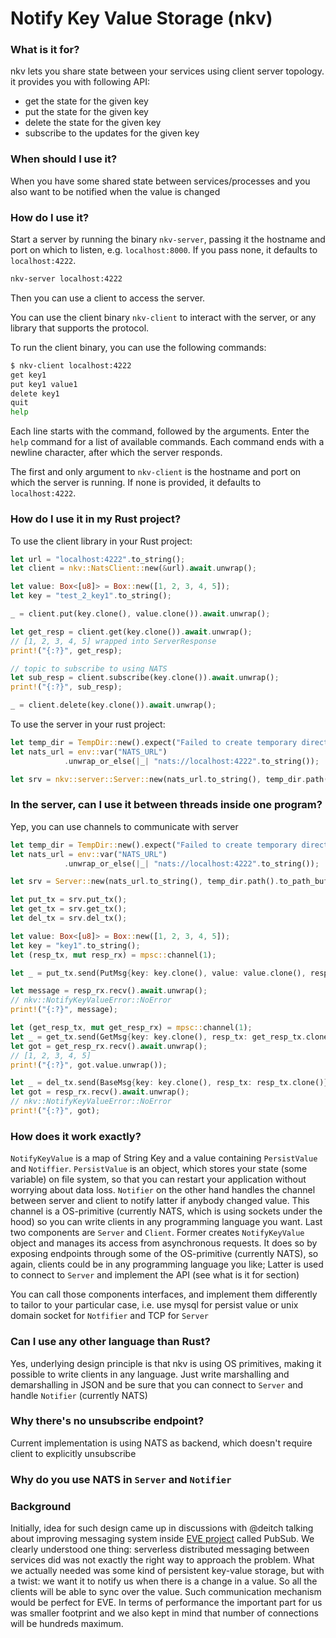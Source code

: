 # Notify Key Value Storage (nkv)

### What is it for? 
nkv lets you share state between your services using client server topology. 
it provides you with following API:

- get the state for the given key
- put the state for the given key
- delete the state for the given key
- subscribe to the updates for the given key

### When should I use it?
When you have some shared state between services/processes and you also want to be notified when the value is changed

### How do I use it?

Start a server by running the binary `nkv-server`, passing it the hostname and port on which to listen,
e.g. `localhost:8000`. If you pass none, it defaults to `localhost:4222`. 

```sh
nkv-server localhost:4222
```

Then you can use a client to access the server.

You can use the client binary `nkv-client` to interact with the server, or any library that supports the
protocol.

To run the client binary, you can use the following commands:

```sh
$ nkv-client localhost:4222
get key1
put key1 value1
delete key1
quit
help
```

Each line starts with the command, followed by the arguments. Enter the `help` command
for a list of available commands. Each command ends with a newline character, after which the server
responds.

The first and only argument to `nkv-client` is the hostname and port on which the server is running.
If none is provided, it defaults to `localhost:4222`.

### How do I use it in my Rust project?

To use the client library in your Rust project:

```rust
let url = "localhost:4222".to_string();
let client = nkv::NatsClient::new(&url).await.unwrap();

let value: Box<[u8]> = Box::new([1, 2, 3, 4, 5]);
let key = "test_2_key1".to_string();

_ = client.put(key.clone(), value.clone()).await.unwrap();

let get_resp = client.get(key.clone()).await.unwrap();
// [1, 2, 3, 4, 5] wrapped into ServerResponse
print!("{:?}", get_resp);

// topic to subscribe to using NATS
let sub_resp = client.subscribe(key.clone()).await.unwrap();
print!("{:?}", sub_resp);

_ = client.delete(key.clone()).await.unwrap();
```

To use the server in your rust project:

```rust
let temp_dir = TempDir::new().expect("Failed to create temporary directory");
let nats_url = env::var("NATS_URL")
            .unwrap_or_else(|_| "nats://localhost:4222".to_string());

let srv = nkv::server::Server::new(nats_url.to_string(), temp_dir.path().to_path_buf()).await.unwrap();
```

### In the server, can I use it between threads inside one program?

Yep, you can use channels to communicate with server

```rust
let temp_dir = TempDir::new().expect("Failed to create temporary directory");
let nats_url = env::var("NATS_URL")
            .unwrap_or_else(|_| "nats://localhost:4222".to_string());

let srv = Server::new(nats_url.to_string(), temp_dir.path().to_path_buf()).await.unwrap();

let put_tx = srv.put_tx();
let get_tx = srv.get_tx();
let del_tx = srv.del_tx();

let value: Box<[u8]> = Box::new([1, 2, 3, 4, 5]);
let key = "key1".to_string();
let (resp_tx, mut resp_rx) = mpsc::channel(1);

let _ = put_tx.send(PutMsg{key: key.clone(), value: value.clone(), resp_tx: resp_tx.clone()});

let message = resp_rx.recv().await.unwrap();
// nkv::NotifyKeyValueError::NoError
print!("{:?}", message);

let (get_resp_tx, mut get_resp_rx) = mpsc::channel(1);
let _ = get_tx.send(GetMsg{key: key.clone(), resp_tx: get_resp_tx.clone()});
let got = get_resp_rx.recv().await.unwrap();
// [1, 2, 3, 4, 5] 
print!("{:?}", got.value.unwrap());

let _ = del_tx.send(BaseMsg{key: key.clone(), resp_tx: resp_tx.clone()});
let got = resp_rx.recv().await.unwrap();
// nkv::NotifyKeyValueError::NoError
print!("{:?}", got);
```

### How does it work exactly?

`NotifyKeyValue` is a map of String Key and a value containing `PersistValue` and `Notiffier`.
`PersistValue` is an object, which stores your state (some variable) on file system, so that
you can restart your application without worrying about data loss. `Notifier` on the other hand
handles the channel between server and client to notify latter if anybody changed value. This 
channel is a OS-primitive (currently NATS, which is using sockets under the hood) so you can 
write clients in any programming language you want. Last two components are `Server` and `Client`.
Former creates `NotifyKeyValue` object and manages its access from asynchronous requests. It does 
so by exposing endpoints through some of the OS-primitive (currently NATS), so again, clients could
be in any programming language you like; Latter is used to connect to `Server` and implement the API
(see what is it for section)

You can call those components interfaces, and implement them differently to tailor to your particular 
case, i.e. use mysql for persist value or unix domain socket for `Notfifier` and TCP for `Server` 

### Can I use any other language than Rust?

Yes, underlying design principle is that nkv is using OS primitives, making it possible to write clients in any language.
Just write marshalling and demarshalling in JSON and be sure that you can connect to `Server` and handle `Notifier` (currently NATS)

### Why there's no unsubscribe endpoint?
Current implementation is using NATS as backend, which doesn't require client to explicitly unsubscribe

### Why do you use NATS in `Server` and `Notifier`

### Background

Initially, idea for such design came up in discussions with @deitch talking about improving messaging
system inside [EVE project](https://github.com/lf-edge/eve) called PubSub. We clearly understood one thing:
serverless distributed messaging between services did was not exactly the right way to approach the problem.
What we actually needed was some kind of persistent key-value storage, but with a twist: we want it to notify us when 
there is a change in a value. So all the clients will be able to sync over the value.
Such communication mechanism would be perfect for EVE. In terms of performance the important part for us was
smaller footprint and we also kept in mind that number of connections will be hundreds maximum.

